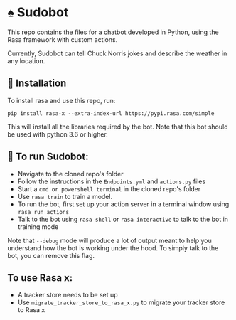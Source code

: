 # :spades: Sudobot

This repo contains the files for a chatbot developed in Python, using the Rasa framework with custom actions.

Currently, Sudobot can tell Chuck Norris jokes and describe the weather in any location.

## 👷‍ Installation

To install rasa and use this repo, run:
```
pip install rasa-x --extra-index-url https://pypi.rasa.com/simple
```
This will install all the libraries required by the bot.
Note that this bot should be used with python 3.6 or higher.

## 🤖 To run Sudobot:

- Navigate to the cloned repo's folder
- Follow the instructions in the `Endpoints.yml` and `actions.py` files
- Start a `cmd or powershell terminal` in the cloned repo's folder
- Use `rasa train` to train a model.
- To run the bot, first set up your action server in a terminal window using ```rasa run actions```
- Talk to the bot using `rasa shell` or `rasa interactive` to talk to the bot in training mode

Note that `--debug` mode will produce a lot of output meant to help you understand how the bot is working 
under the hood. To simply talk to the bot, you can remove this flag.

## To use Rasa x:
- A tracker store needs to be set up
- Use `migrate_tracker_store_to_rasa_x.py` to migrate your tracker store to Rasa x

